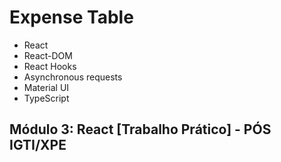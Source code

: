 # Expense Table

- React
- React-DOM
- React Hooks
- Asynchronous requests
- Material UI
- TypeScript

## Módulo 3: React [Trabalho Prático] - PÓS IGTI/XPE
